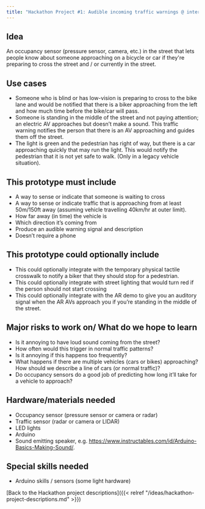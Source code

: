 ```yaml
---
title: "Hackathon Project #1: Audible incoming traffic warnings @ intersections"
---
```


## Idea

An occupancy sensor (pressure sensor, camera, etc.) in the street that lets people know about someone approaching on a bicycle or car if they're preparing to cross the street and / or currently in the street.

## Use cases

- Someone who is blind or has low-vision is preparing to cross to the bike lane and would be notified that there is a biker approaching from the left and how much time before the bike/car will pass.
- Someone is standing in the middle of the street and not paying attention; an electric AV approaches but doesn’t make a sound. This traffic warning notifies the person that there is an AV approaching and guides them off the street.
- The light is green and the pedestrian has right of way, but there is a car approaching quickly that may run the light. This would notify the pedestrian that it is not yet safe to walk. (Only in a legacy vehicle situation).

## This prototype must include

- A way to sense or indicate that someone is waiting to cross
- A way to sense or indicate traffic that is approaching from at least 50m/150ft away (assuming vehicle travelling 40km/hr at outer limit).
- How far away (in time) the vehicle is
- Which direction it’s coming from
- Produce an audible warning signal and description
- Doesn’t require a phone

## This prototype could optionally include

- This could optionally integrate with the temporary physical tactile crosswalk to notify a biker that they should stop for a pedestrian.
- This could optionally integrate with street lighting that would turn red if the person should not start crossing
- This could optionally integrate with the AR demo to give you an auditory signal when the AR AVs approach you if you’re standing in the middle of the street.

## Major risks to work on/ What do we hope to learn

- Is it annoying to have loud sound coming from the street?
- How often would this trigger in normal traffic patterns?
- Is it annoying if this happens too frequently?
- What happens if there are multiple vehicles (cars or bikes) approaching? How should we describe a line of cars (or normal traffic)?
- Do occupancy sensors do a good job of predicting how long it’ll take for a vehicle to approach?

## Hardware/materials needed

- Occupancy sensor (pressure sensor or camera or radar)
- Traffic sensor (radar or camera or LIDAR)
- LED lights
- Arduino
- Sound emitting speaker, e.g. https://www.instructables.com/id/Arduino-Basics-Making-Sound/.

## Special skills needed

- Arduino skills / sensors (some light hardware)

[Back to the Hackathon project descriptions]({{< relref "/ideas/hackathon-project-descriptions.md" >}})
